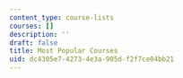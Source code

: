 ```yaml
---
content_type: course-lists
courses: []
description: ''
draft: false
title: Most Popular Courses
uid: dc4305e7-4273-4e3a-905d-f2f7ce04bb21
---
```

